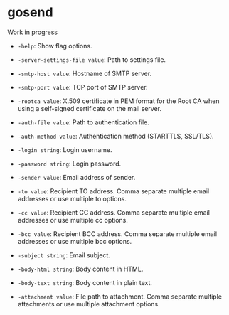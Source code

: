 # gosend

Work in progress

- `-help`: Show flag options.

- `-server-settings-file value`: Path to settings file.
- `-smtp-host value`: Hostname of SMTP server.
- `-smtp-port value`: TCP port of SMTP server.
- `-rootca value`: X.509 certificate in PEM format for the Root CA when using a self-signed certificate on the mail server.

- `-auth-file value`: Path to authentication file.
- `-auth-method value`: Authentication method (STARTTLS, SSL/TLS).
- `-login string`: Login username.
- `-password string`: Login password.

- `-sender value`: Email address of sender.
- `-to value`: Recipient TO address. Comma separate multiple email addresses or use multiple to options.
- `-cc value`: Recipient CC address. Comma separate multiple email addresses or use multiple cc options.
- `-bcc value`: Recipient BCC address. Comma separate multiple email addresses or use multiple bcc options.
- `-subject string`: Email subject.

- `-body-html string`: Body content in HTML.
- `-body-text string`: Body content in plain text.
- `-attachment value`: File path to attachment. Comma separate multiple attachments or use multiple attachment options.

